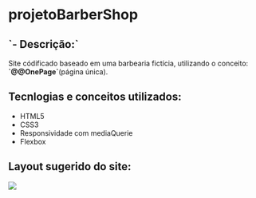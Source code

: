 # projetoBarberShop

<h2 >`- Descrição:`</h2>
<p>
  Site códificado baseado em uma barbearia fictícia, utilizando o conceito: <span><strong>`@@OnePage`</strong>(página única)</span>.
</p>

<h2 style="color=#4666ff;">Tecnlogias e conceitos utilizados:</h2>
<ul>
  <li>HTML5</li>
  <li>CSS3</li>
  <li>Responsividade com mediaQuerie</li>
  <li>Flexbox</li>
</ul>

<h2 style="color=#4666ff;"
>Layout sugerido do site:</h2>
<div>
  <img src="https://user-images.githubusercontent.com/54119712/149662193-05f17a5d-d91e-4fa2-96bb-22f22ef142cb.png"/>
</div>
